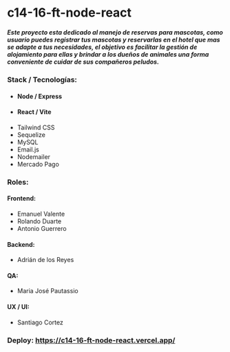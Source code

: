 # c14-16-ft-node-react

##### Este proyecto esta dedicado al manejo de reservas para mascotas, como usuario puedes registrar tus mascotas y reservarlas en el hotel que mas se adapte a tus necesidades, el objetivo es facilitar la gestión de alojamiento para ellas y brindar a los dueños de animales una forma conveniente de cuidar de sus compañeros peludos.

### Stack / Tecnologías: 
* #### Node / Express
* #### React / Vite
* Tailwind CSS
* Sequelize
* MySQL
* Email.js
* Nodemailer
* Mercado Pago


### Roles:
#### Frontend: 
* Emanuel Valente
* Rolando Duarte
* Antonio Guerrero

#### Backend:
* Adrián de los Reyes

#### QA:
* Maria José Pautassio

#### UX / UI:
* Santiago Cortez

### Deploy:  https://c14-16-ft-node-react.vercel.app/
